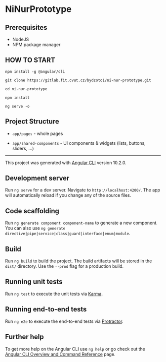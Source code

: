 # NiNurPrototype

## Prerequisites

- NodeJS
- NPM package manager

## HOW TO START

`npm install -g @angular/cli`

`git clone https://gitlab.fit.cvut.cz/bydzoto1/ni-nur-prototype.git`

`cd ni-nur-prototype`

`npm install`

`ng serve -o`

## Project Structure

- `app/pages` - whole pages

- `app/shared-components` - UI components & widgets (lists, buttons, sliders, ...)

---

This project was generated with [Angular CLI](https://github.com/angular/angular-cli) version 10.2.0.

## Development server

Run `ng serve` for a dev server. Navigate to `http://localhost:4200/`. The app will automatically reload if you change any of the source files.

## Code scaffolding

Run `ng generate component component-name` to generate a new component. You can also use `ng generate directive|pipe|service|class|guard|interface|enum|module`.

## Build

Run `ng build` to build the project. The build artifacts will be stored in the `dist/` directory. Use the `--prod` flag for a production build.

## Running unit tests

Run `ng test` to execute the unit tests via [Karma](https://karma-runner.github.io).

## Running end-to-end tests

Run `ng e2e` to execute the end-to-end tests via [Protractor](http://www.protractortest.org/).

## Further help

To get more help on the Angular CLI use `ng help` or go check out the [Angular CLI Overview and Command Reference](https://angular.io/cli) page.
